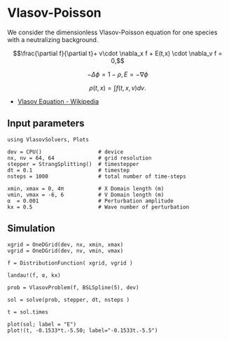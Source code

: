 # Vlasov-Poisson 

We consider the dimensionless Vlasov-Poisson equation for one species
with a neutralizing background.

```math
\frac{\partial f}{\partial t}+ v\cdot \nabla_x f + E(t,x) \cdot \nabla_v f = 0,
```

```math
- \Delta \phi = 1 - \rho, E = - \nabla \phi
```

```math
\rho(t,x)  =  \int f(t,x,v)dv.
```

- [Vlasov Equation - Wikipedia](https://en.wikipedia.org/wiki/Vlasov_equation)


## Input parameters

```@example 1
using VlasovSolvers, Plots

dev = CPU()                  # device
nx, nv = 64, 64              # grid resolution
stepper = StrangSplitting()  # timestepper
dt = 0.1                     # timestep
nsteps = 1000                # total number of time-steps

xmin, xmax = 0, 4π           # X Domain length (m)
vmin, vmax = -6, 6           # V Domain length (m)
α  = 0.001                   # Perturbation amplitude
kx = 0.5                     # Wave number of perturbation
```

## Simulation

```@example 1
xgrid = OneDGrid(dev, nx, xmin, xmax)
vgrid = OneDGrid(dev, nv, vmin, vmax)

f = DistributionFunction( xgrid, vgrid )

landau!(f, α, kx)

prob = VlasovProblem(f, BSLSpline(5), dev)

sol = solve(prob, stepper, dt, nsteps )

t = sol.times

plot(sol; label = "E")
plot!(t, -0.1533*t.-5.50; label="-0.1533t.-5.5")
```
